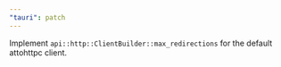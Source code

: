 ```yaml
---
"tauri": patch
---
```


Implement `api::http::ClientBuilder::max_redirections` for the default attohttpc client.
